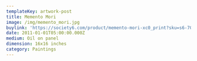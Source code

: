 ```yaml
---
templateKey: artwork-post
title: Memento Mori
image: /img/memento_mori.jpg
buylink: 'https://society6.com/product/memento-mori-xc0_print?sku=s6-705540p4a1v45'
date: 2011-01-01T05:00:00.000Z
medium: Oil on panel
dimension: 16x16 inches
category: Paintings
---
```


